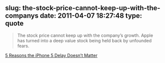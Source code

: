 slug: the-stock-price-cannot-keep-up-with-the-companys
date: 2011-04-07 18:27:48
type: quote
---

> The stock price cannot keep up with the company’s growth. Apple has turned into a deep value stock being held back by unfounded fears.

[5 Reasons the iPhone 5 Delay Doesn’t Matter](http://seekingalpha.com/article/261855-5-reasons-the-iphone-5-delay-doesn-t-matter?source=feed)
